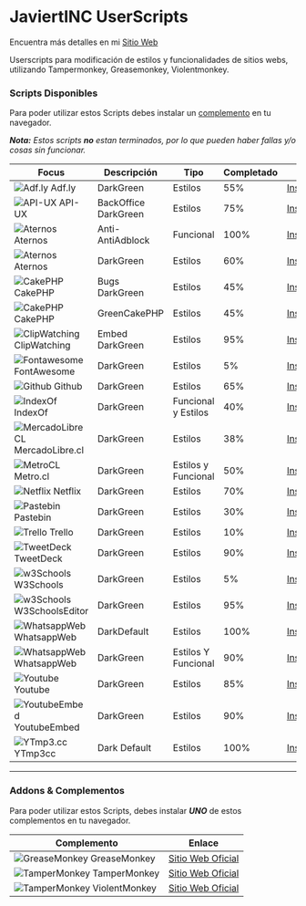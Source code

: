 # JaviertINC UserScripts

Encuentra más detalles en mi [Sitio Web](https://javiertinc.cl/userscripts)

Userscripts para modificación de estilos y funcionalidades de sitios webs, utilizando Tampermonkey, Greasemonkey, Violentmonkey.

### Scripts Disponibles

Para poder utilizar estos Scripts debes instalar un [complemento](./README.md#addons--complementos) en tu navegador.

_**Nota:** Estos scripts **no** estan terminados, por lo que pueden haber fallas y/o cosas sin funcionar._

| Focus | Descripción | Tipo | Completado | Enlace |
| ------ | ------ | ------ | ------ | ------ |
| ![Adf.ly](https://external-content.duckduckgo.com/ip3/www.adf.ly.ico) Adf.ly | DarkGreen | Estilos | 55% | [Instalar/Actualizar](https://javiertinc.github.io/userscripts/scripts/adfly.darkgreen.user.js) |
| ![API-UX](https://www.google.com/s2/favicons?domain=api-ux.com) API-UX | BackOffice DarkGreen | Estilos | 75% | [Instalar/Actualizar](https://javiertinc.github.io/userscripts/scripts/api-ux.backoffice.user.js) |
| ![Aternos](https://www.google.com/s2/favicons?domain=aternos.org) Aternos | Anti-AntiAdblock | Funcional | 100% | [Instalar/Actualizar](https://javiertinc.github.io/userscripts/scripts/aternos.anti-antiadblock.user.js) |
| ![Aternos](https://www.google.com/s2/favicons?domain=aternos.org) Aternos | DarkGreen | Estilos | 60% | [Instalar/Actualizar](https://javiertinc.github.io/userscripts/scripts/aternos.darkgreen.user.js) |
| ![CakePHP](https://www.google.com/s2/favicons?domain=cakephp.org) CakePHP | Bugs DarkGreen | Estilos | 45% | [Instalar/Actualizar](https://javiertinc.github.io/userscripts/scripts/cakephp.bugs.user.js) |
| ![CakePHP](https://www.google.com/s2/favicons?domain=cakephp.org) CakePHP | GreenCakePHP | Estilos | 45% | [Instalar/Actualizar](https://javiertinc.github.io/userscripts/scripts/cakephp.green.user.js) |
| ![ClipWatching](https://www.google.com/s2/favicons?domain=clipwatching.com) ClipWatching | Embed DarkGreen | Estilos | 95% | [Instalar/Actualizar](https://javiertinc.github.io/userscripts/scripts/clipwatching.embed.user.js) |
| ![Fontawesome](https://www.google.com/s2/favicons?domain=fontawesome.com) FontAwesome | DarkGreen | Estilos | 5% | [Instalar/Actualizar](https://javiertinc.github.io/userscripts/scripts/fontawesome.darkgreen.user.js) |
| ![Github](https://www.google.com/s2/favicons?domain=github.io) Github | DarkGreen | Estilos | 65% | [Instalar/Actualizar](https://javiertinc.github.io/userscripts/scripts/github.darkgreen.user.js) |
| ![IndexOf](https://www.google.com/s2/favicons?domain=global) IndexOf | DarkGreen | Funcional y Estilos | 40% | [Instalar/Actualizar](https://javiertinc.github.io/userscripts/scripts/indexof.darkgreen.user.js) |
| ![MercadoLibreCL](https://www.google.com/s2/favicons?domain=mercadolibre.com) MercadoLibre.cl | DarkGreen | Estilos | 38% |  [Instalar/Actualizar](https://javiertinc.github.io/userscripts/scripts/mercadolibre.darkgreen.user.js) |
| ![MetroCL](https://www.google.com/s2/favicons?domain=metro.cl) Metro.cl | DarkGreen | Estilos y Funcional | 50% | [Instalar/Actualizar](https://javiertinc.github.io/userscripts/scripts/metrocl.darkgreen.user.js) |
| ![Netflix](https://www.google.com/s2/favicons?domain=netflix.com) Netflix | DarkGreen | Estilos | 70% | [Instalar/Actualizar](https://javiertinc.github.io/userscripts/scripts/netflix.darkgreen.user.js) |
| ![Pastebin](https://www.google.com/s2/favicons?domain=pastebin.com) Pastebin | DarkGreen | Estilos | 30% | [Instalar/Actualizar](https://javiertinc.github.io/userscripts/scripts/pastebin.darkgreen.user.js) |
| ![Trello](https://www.google.com/s2/favicons?domain=trello.com) Trello | DarkGreen | Estilos | 10% | [Instalar/Actualizar](https://javiertinc.github.io/userscripts/scripts/trello.green.user.js) |
| ![TweetDeck](https://www.google.com/s2/favicons?domain=tweetdeck.twitter.com) TweetDeck | DarkGreen | Estilos | 90% | [Instalar/Actualizar](https://javiertinc.github.io/userscripts/scripts/twitter.tweetdeck.user.js) |
| ![w3Schools](https://www.google.com/s2/favicons?domain=w3schools.com) W3Schools | DarkGreen | Estilos | 5% | [Instalar/Actualizar](https://javiertinc.github.io/userscripts/scripts/w3schools.darkgreen.user.js) |
| ![w3Schools](https://www.google.com/s2/favicons?domain=w3schools.com) W3SchoolsEditor | DarkGreen | Estilos | 95% | [Instalar/Actualizar](https://javiertinc.github.io/userscripts/scripts/w3schools.editor.user.js) |
| ![WhatsappWeb](https://www.google.com/s2/favicons?domain=whatsapp.com) WhatsappWeb | DarkDefault | Estilos | 100% | [Instalar/Actualizar](https://javiertinc.github.io/userscripts/scripts/whatsapp.darkdefault.user.js) |
| ![WhatsappWeb](https://www.google.com/s2/favicons?domain=whatsapp.com) WhatsappWeb | DarkGreen | Estilos Y Funcional | 90% | [Instalar/Actualizar](https://javiertinc.github.io/userscripts/scripts/whatsapp.darkgreen.user.js) |
| ![Youtube](https://www.google.com/s2/favicons?domain=youtube.com) Youtube | DarkGreen | Estilos | 85% | [Instalar/Actualizar](https://javiertinc.github.io/userscripts/scripts/youtube.darkgreen.user.js) |
| ![YoutubeEmbed](https://www.google.com/s2/favicons?domain=youtube.com) YoutubeEmbed | DarkGreen | Estilos | 90% | [Instalar/Actualizar](https://javiertinc.github.io/userscripts/scripts/youtube.embed.user.js) |
| ![YTmp3.cc](https://www.google.com/s2/favicons?domain=ytmp3.cc) YTmp3cc | Dark Default | Estilos | 100% | [Instalar/Actualizar](https://javiertinc.github.io/userscripts/scripts/ytmp3cc.dark.user.js) |

---
### Addons & Complementos

Para poder utilizar estos Scripts, debes instalar _**UNO**_ de estos complementos en tu navegador.

| Complemento | Enlace |
| ------ | ------ |
| ![GreaseMonkey](https://www.google.com/s2/favicons?domain=www.greasespot.net) GreaseMonkey | [Sitio Web Oficial](https://www.greasespot.net/) |
| ![TamperMonkey](https://www.google.com/s2/favicons?domain=www.tampermonkey.net) TamperMonkey | [Sitio Web Oficial](https://www.tampermonkey.net/) |
| ![TamperMonkey](https://www.google.com/s2/favicons?domain=violentmonkey.github.io) ViolentMonkey | [Sitio Web Oficial](https://violentmonkey.github.io/) |
